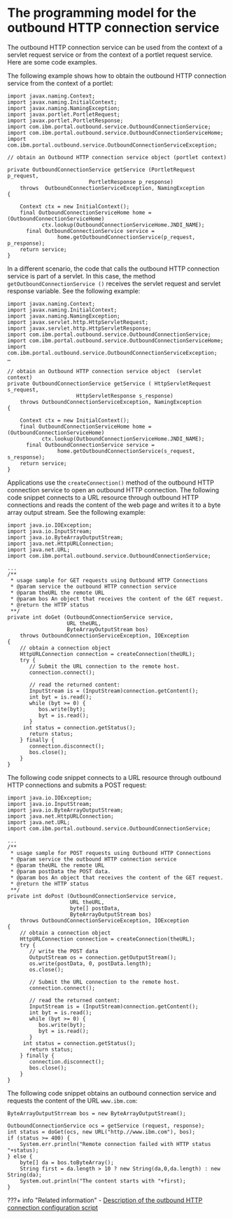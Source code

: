 # The programming model for the outbound HTTP connection service

The outbound HTTP connection service can be used from the context of a servlet request service or from the context of a portlet request service. Here are some code examples.

The following example shows how to obtain the outbound HTTP connection service from the context of a portlet:

```
import javax.naming.Context;
import javax.naming.InitialContext;
import javax.naming.NamingException;
import javax.portlet.PortletRequest;
import javax.portlet.PortletResponse;
import com.ibm.portal.outbound.service.OutboundConnectionService;
import com.ibm.portal.outbound.service.OutboundConnectionServiceHome;
import com.ibm.portal.outbound.service.OutboundConnectionServiceException;

// obtain an Outbound HTTP connection service object (portlet context)

private OutboundConnectionService getService (PortletRequest p_request,
					      PortletResponse p_response) 
	throws  OutboundConnectionServiceException, NamingException
{

	Context ctx = new InitialContext();
	final OutboundConnectionServiceHome home = (OutboundConnectionServiceHome) 
           ctx.lookup(OutboundConnectionServiceHome.JNDI_NAME);
      final OutboundConnectionService service = 
        		home.getOutboundConnectionService(p_request, p_response); 
	return service;
}
```

In a different scenario, the code that calls the outbound HTTP connection service is part of a servlet. In this case, the method `getOutboundConnectionService ()` receives the servlet request and servlet response variable. See the following example:

```
import javax.naming.Context;
import javax.naming.InitialContext;
import javax.naming.NamingException;
import javax.servlet.http.HttpServletRequest;
import javax.servlet.http.HttpServletResponse;
import com.ibm.portal.outbound.service.OutboundConnectionService;
import com.ibm.portal.outbound.service.OutboundConnectionServiceHome;
import com.ibm.portal.outbound.service.OutboundConnectionServiceException;
…

// obtain an Outbound HTTP connection service object  (servlet context)
private OutboundConnectionService getService ( HttpServletRequest s_request,
					  HttpServletResponse s_response) 
	throws OutboundConnectionServiceException, NamingException
{

	Context ctx = new InitialContext();
	final OutboundConnectionServiceHome home = (OutboundConnectionServiceHome) 
           ctx.lookup(OutboundConnectionServiceHome.JNDI_NAME);
      final OutboundConnectionService service = 
        		home.getOutboundConnectionService(s_request, s_response); 
	return service;
}
```

Applications use the `createConnection()` method of the outbound HTTP connection service to open an outbound HTTP connection. The following code snippet connects to a URL resource through outbound HTTP connections and reads the content of the web page and writes it to a byte array output stream. See the following example:

```
import java.io.IOException;
import java.io.InputStream;
import java.io.ByteArrayOutputStream;
import java.net.HttpURLConnection;
import java.net.URL;
import com.ibm.portal.outbound.service.OutboundConnectionService;

...
/**
 * usage sample for GET requests using Outbound HTTP Connections
 * @param service the outbound HTTP connection service
 * @param theURL the remote URL
 * @param bos An object that receives the content of the GET request.
 * @return the HTTP status
 **/
private int doGet (OutboundConnectionService service, 
                   URL theURL,
                   ByteArrayOutputStream bos) 
    throws OutboundConnectionServiceException, IOException
{
    // obtain a connection object 
    HttpURLConnection connection = createConnection(theURL);
    try {
       // Submit the URL connection to the remote host.
       connection.connect();

       // read the returned content:
       InputStream is = (InputStream)connection.getContent();
       int byt = is.read();
       while (byt >= 0) {
          bos.write(byt);
          byt = is.read();
       }   
	 int status = connection.getStatus(); 
       return status;
    } finally {
       connection.disconnect();
       bos.close();
    }
}
```

The following code snippet connects to a URL resource through outbound HTTP connections and submits a POST request:

```
import java.io.IOException;
import java.io.InputStream;
import java.io.ByteArrayOutputStream;
import java.net.HttpURLConnection;
import java.net.URL;
import com.ibm.portal.outbound.service.OutboundConnectionService;

...
/**
 * usage sample for POST requests using Outbound HTTP Connections
 * @param service the outbound HTTP connection service
 * @param theURL the remote URL
 * @param postData the POST data.
 * @param bos An object that receives the content of the GET request.
 * @return the HTTP status
 **/
private int doPost (OutboundConnectionService service, 
                    URL theURL,
                    byte[] postData,
                    ByteArrayOutputStream bos) 
    throws OutboundConnectionServiceException, IOException
{
    // obtain a connection object 
    HttpURLConnection connection = createConnection(theURL);
    try {
       // write the POST data
       OutputStream os = connection.getOutputStream();
       os.write(postData, 0, postData.length);
       os.close();

       // Submit the URL connection to the remote host.
       connection.connect();	 

       // read the returned content:
       InputStream is = (InputStream)connection.getContent();
       int byt = is.read();
       while (byt >= 0) {
          bos.write(byt);
          byt = is.read();
       }   
	 int status = connection.getStatus(); 
       return status;
    } finally {
       connection.disconnect();
       bos.close();
    }
}
```

The following code snippet obtains an outbound connection service and requests the content of the URL `www.ibm.com`:

```
ByteArrayOutputStrream bos = new ByteArrayOutputStream();

OutboundConnectionService ocs = getService (request, response);
int status = doGet(ocs, new URL("http.//www.ibm.com"), bos);
if (status >= 400) {
    System.err.println("Remote connection failed with HTTP status "+status);
} else {
    byte[] da = bos.toByteArray();
    String first = da.length > 10 ? new String(da,0,da.length) : new String(da);
    System.out.println("The content starts with "+first);
}
```

???+ info "Related information"
      - [Description of the outbound HTTP connection configuration script](../outbound_http_connection/cfg_outbound_http_connections/xml_format_outbound_http/desc_outbound_http_cfg_script/index.md)

